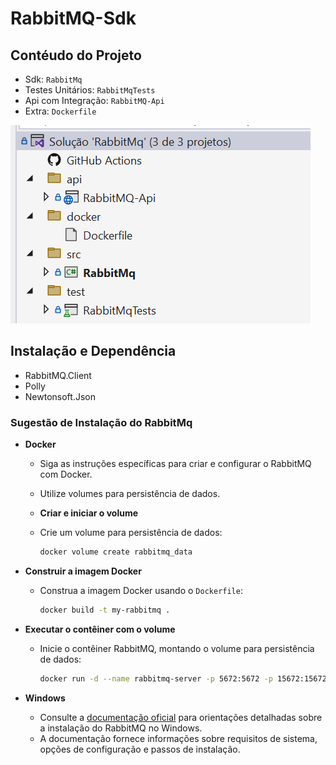 RabbitMQ-Sdk
===

## Contéudo do Projeto
- Sdk:  `RabbitMq`
- Testes Unitários: `RabbitMqTests`
- Api com Integração:  `RabbitMQ-Api`
- Extra: `Dockerfile`


![Apresentação da Soluction](images/explorer.png)

## Instalação e Dependência
- RabbitMQ.Client
- Polly
- Newtonsoft.Json

### Sugestão de Instalação do RabbitMq
- **Docker**
  - Siga as instruções específicas para criar e configurar o RabbitMQ com Docker.
  - Utilize volumes para persistência de dados.
  - **Criar e iniciar o volume**
  - Crie um volume para persistência de dados:

    ```bash
    docker volume create rabbitmq_data
    ```

- **Construir a imagem Docker**
  - Construa a imagem Docker usando o `Dockerfile`:

    ```bash
    docker build -t my-rabbitmq .
    ```

- **Executar o contêiner com o volume**
  - Inicie o contêiner RabbitMQ, montando o volume para persistência de dados:

    ```bash
    docker run -d --name rabbitmq-server -p 5672:5672 -p 15672:15672 -v rabbitmq_data:/var/lib/rabbitmq my-rabbitmq
    ```

- **Windows**
  - Consulte a [documentação oficial](https://www.rabbitmq.com/docs/install-windows) para orientações detalhadas sobre a instalação do RabbitMQ no Windows.
  - A documentação fornece informações sobre requisitos de sistema, opções de configuração e passos de instalação.